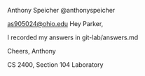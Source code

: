 Anthony Speicher
@anthonyspeicher

as905024@ohio.edu
Hey Parker,

I recorded my answers in git-lab/answers.md

Cheers,
Anthony

CS 2400, Section 104 Laboratory
